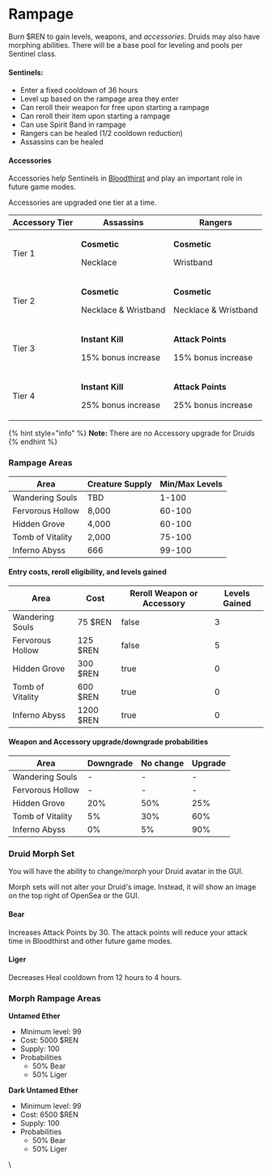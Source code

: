 # Rampage

Burn $REN to gain levels, weapons, and _accessories_. Druids may also have morphing abilities. There will be a base pool for leveling and pools per Sentinel class.

#### Sentinels:

* Enter a fixed cooldown of 36 hours
* Level up based on the rampage area they enter
* Can reroll their weapon for free upon starting a rampage
* Can reroll their item upon starting a rampage
* Can use Spirit Band in rampage
* Rangers can be healed (1/2 cooldown reduction)
* Assassins can be healed&#x20;

#### Accessories

Accessories help Sentinels in [Bloodthirst](bloodthirst.md) and play an important role in future game modes.

Accessories are upgraded one tier at a time.

| Accessory Tier | Assassins                                                        | Rangers                                                          |
| -------------- | ---------------------------------------------------------------- | ---------------------------------------------------------------- |
| Tier 1         | <p><strong>Cosmetic</strong></p><p>Necklace</p>                  | <p><strong>Cosmetic</strong></p><p>Wristband</p>                 |
| Tier 2         | <p><strong>Cosmetic</strong></p><p>Necklace &#x26; Wristband</p> | <p><strong>Cosmetic</strong></p><p>Necklace &#x26; Wristband</p> |
| Tier 3         | <p><strong>Instant Kill</strong></p><p>15% bonus increase</p>    | <p><strong>Attack Points</strong></p><p>15% bonus increase</p>   |
| Tier 4         | <p><strong>Instant Kill</strong></p><p>25% bonus increase</p>    | <p><strong>Attack Points</strong></p><p>25% bonus increase</p>   |

{% hint style="info" %}
**Note:** There are no Accessory upgrade for Druids
{% endhint %}

### Rampage Areas

| Area             | Creature Supply | Min/Max Levels |
| ---------------- | --------------- | -------------- |
| Wandering Souls  | TBD             | 1-100          |
| Fervorous Hollow | 8,000           | 60-100         |
| Hidden Grove     | 4,000           | 60-100         |
| Tomb of Vitality | 2,000           | 75-100         |
| Inferno Abyss    | 666             | 99-100         |

#### Entry costs, reroll eligibility, and levels gained

<table><thead><tr><th>Area</th><th>Cost</th><th data-type="checkbox">Reroll Weapon or Accessory</th><th>Levels Gained</th></tr></thead><tbody><tr><td>Wandering Souls</td><td>75 $REN</td><td>false</td><td>3</td></tr><tr><td>Fervorous Hollow</td><td>125 $REN</td><td>false</td><td>5</td></tr><tr><td>Hidden Grove</td><td>300 $REN</td><td>true</td><td>0</td></tr><tr><td>Tomb of Vitality</td><td>600 $REN</td><td>true</td><td>0</td></tr><tr><td>Inferno Abyss</td><td>1200 $REN</td><td>true</td><td>0</td></tr></tbody></table>

#### Weapon and Accessory upgrade/downgrade probabilities

| Area             | Downgrade | No change | Upgrade |
| ---------------- | --------- | --------- | ------- |
| Wandering Souls  | -         | -         | -       |
| Fervorous Hollow | -         | -         | -       |
| Hidden Grove     | 20%       | 50%       | 25%     |
| Tomb of Vitality | 5%        | 30%       | 60%     |
| Inferno Abyss    | 0%        | 5%        | 90%     |

### Druid Morph Set

You will have the ability to change/morph your Druid avatar in the GUI.

Morph sets will not alter your Druid's image. Instead, it will show an image on the top right of OpenSea or the GUI.

#### Bear

Increases Attack Points by 30.  The attack points will reduce your attack time in Bloodthirst and other future game modes.

#### Liger

Decreases Heal cooldown from 12 hours to 4 hours.

### **Morph Rampage Areas**

**Untamed Ether**

* Minimum level: 99
* Cost: 5000 $REN
* Supply: 100
* Probabilities
  * 50% Bear
  * 50% Liger

**Dark Untamed Ether**

* Minimum level: 99
* Cost: 6500 $REN
* Supply: 100
* Probabilities
  * 50% Bear
  * 50% Liger

\


